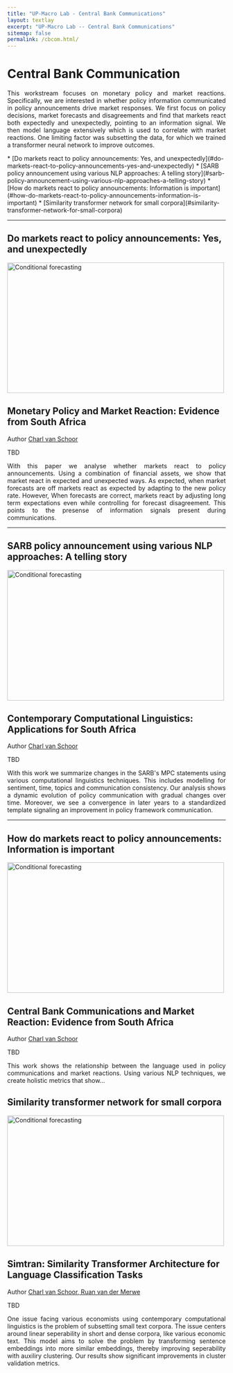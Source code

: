 ```yaml
---
title: "UP-Macro Lab - Central Bank Communications"
layout: textlay
excerpt: "UP-Macro Lab -- Central Bank Communications"
sitemap: false
permalink: /cbcom.html/
---
```



# Central Bank Communication

<p align="justify"> This workstream focuses on monetary policy and market reactions. Specifically, we are interested in whether policy information communicated in policy announcements drive market responses. We first focus on  policy decisions, market forecasts and disagreements and find that markets react both expectedly and unexpectedly, pointing to an information signal. We then model language extensively which is used to correlate with market reactions. One limiting factor was subsetting the data, for which we trained a transformer neural network to improve outcomes.   </p>
<!-- Replace the text and the hiperlink for your papers. The hyperlink is a replication of the text but is lowercased and the whitespace " " is replaced with a "-". Only words are replication, not punctuation. -->
* [Do markets react to policy announcements: Yes, and unexpectedly](#do-markets-react-to-policy-announcements-yes-and-unexpectedly)
* [SARB policy announcement using various NLP approaches: A telling story](#sarb-policy-announcement-using-various-nlp-approaches-a-telling-story)
* [How do markets react to policy announcements: Information is important](#how-do-markets-react-to-policy-announcements-information-is-important)
* [Similarity transformer network for small corpora](#similarity-transformer-network-for-small-corpora)

<!-- Divider -->
---
## Do markets react to policy announcements: Yes, and unexpectedly
<div class="row">
  <div class="col col-md-6" markdown="0">
    <!-- replace with your paper figure -->
    <img src="{{ site.url }}{{ site.baseurl }}/images/pubpic/rates.png" alt="Conditional forecasting"  width="500" height="300"/>

  </div>
  <div class="col col-md-6" markdown="0">
  <!-- replace title with your title -->
  <h2>Monetary Policy and Market Reaction: Evidence from South Africa</h2>
  <!-- replace author with your name and link -->
  <p> Author <a href="https://charlvschoor.github.io/">Charl van Schoor</a> </p>
  <!-- replace with the date of publication -->
  <p>TBD</p>
  <!-- replace with your text -->
  <p align="justify"> With this paper we analyse whether markets react to policy announcements. Using a combination of financial assets, we show that market react in expected and unexpected ways. As expected, when market forecasts are off markets react as expected by adapting to the new policy rate. However, When forecasts are correct, markets react by adjusting long term expectations even while controlling for forecast disagreement. This points to the presense of information signals present during communications.</p>
  <!-- replace with your paper link -->
  <!-- <a href="https://www.resbank.co.za/content/dam/sarb/publications/working-papers/2024/Can%20monetary%20and%20fiscal%20policy%20account%20for%20South%20Africa%27s%20economic%20stagnation.pdf" target="_blank">SARB Working Paper</a> -->

  </div>
</div>

<!-- Divider -->
---

## SARB policy announcement using various NLP approaches: A telling story
<div class="row">
  <div class="col col-md-6" markdown="0">
  <!-- replace with your paper figure -->
    <img src="{{ site.url }}{{ site.baseurl }}/images/pubpic/time-language.png" alt="Conditional forecasting"  width="500" height="300"/>

  </div>
  <div class="col col-md-6" markdown="0">
  <!-- replace title with your title -->
  <h2>Contemporary Computational Linguistics: Applications for South Africa</h2>
  <!-- replace author with your name and link -->
  <p> Author <a href="https://charlvschoor.github.io/">Charl van Schoor</a> </p>
  <!-- replace with the date of publication -->
  <p>TBD</p>
  <!-- replace with your text -->
  <p align="justify"> With this work we summarize changes in the SARB's MPC statements using various computational linguistics techniques. This includes modelling for sentiment, time, topics and communication consistency. Our analysis shows a dynamic evolution of policy communication with gradual changes over time. Moreover, we see a convergence in later years to a standardized template signaling an improvement in policy framework communication. </p>
  <!-- replace with your paper link -->
  <!-- <a href="https://www.resbank.co.za/content/dam/sarb/publications/working-papers/2024/Can%20monetary%20and%20fiscal%20policy%20account%20for%20South%20Africa%27s%20economic%20stagnation.pdf" target="_blank">SARB Working Paper</a> -->

  </div>
</div>

<!-- Divider -->
---

## How do markets react to policy announcements: Information is important
<div class="row">
  <div class="col col-md-6" markdown="0">
  <!-- replace with your paper figure -->
    <img src="{{ site.url }}{{ site.baseurl }}/images/pubpic/sankey.png" alt="Conditional forecasting"  width="500" height="300"/>

  </div>
  <div class="col col-md-6" markdown="0">
  <!-- replace title with your title -->
  <h2>Central Bank Communications and Market Reaction: Evidence from South Africa</h2>
  <!-- replace author with your name and link -->
  <p> Author <a href="https://charlvschoor.github.io/">Charl van Schoor</a> </p>
  <!-- replace with the date of publication -->
  <p>TBD</p>
  <!-- replace with your text -->
  <p align="justify"> This work shows the relationship between the language used in policy communications and market reactions. Using various NLP techniques, we create holistic metrics that show... </p>
  <!-- replace with your paper link -->
  <!-- <a href="https://www.resbank.co.za/content/dam/sarb/publications/working-papers/2024/Can%20monetary%20and%20fiscal%20policy%20account%20for%20South%20Africa%27s%20economic%20stagnation.pdf" target="_blank">SARB Working Paper</a> -->

  </div>
</div>



## Similarity transformer network for small corpora
<div class="row">
  <div class="col col-md-6" markdown="0">
  <!-- replace with your paper figure -->
    <img src="{{ site.url }}{{ site.baseurl }}/images/pubpic/kmeans_reduced_news.png" alt="Conditional forecasting"  width="500" height="300"/>

  </div>
  <div class="col col-md-6" markdown="0">
  <!-- replace title with your title -->
  <h2>Simtran: Similarity Transformer Architecture for Language Classification Tasks</h2>
  <!-- replace author with your name and link -->
  <p> Author <a href="https://charlvschoor.github.io/">Charl van Schoor, Ruan van der Merwe</a> </p>
  <!-- replace with the date of publication -->
  <p>TBD</p>
  <!-- replace with your text -->
  <p align="justify"> One issue facing various economists using contemporary computational linguistics is the problem of subsetting small text corpora. The issue centers around linear seperability in short and dense corpora, like various economic text. This model aims to solve the problem by transforming sentence embeddings into more similar embeddings, thereby improving seperability with auxiliry clustering. Our results show significant improvements in cluster validation metrics. </p>
  <!-- replace with your paper link -->
  <!-- <a href="https://www.resbank.co.za/content/dam/sarb/publications/working-papers/2024/Can%20monetary%20and%20fiscal%20policy%20account%20for%20South%20Africa%27s%20economic%20stagnation.pdf" target="_blank">SARB Working Paper</a> -->

  </div>
</div>